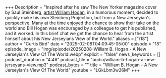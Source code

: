 +++
Description = "Inspired after he saw The New Yorker magazine cover by Saul Steinberg, [artist William Hogan](https://www.williambhogan.com), in a humorous moment, decided to quickly make his own Steinberg Projection, but from a New Jerseyian's perspective. Many at the time enjoyed the chance to show their take on the world and Bill Hogan was encouraged by a colleague to get his published, and it worked. In this brief chat we get the chance to hear from the artist himself about his New Jerseyians View of the World."
aliases = ["/18"]
author = "Curtis Bird"
date = "2025-02-08T04:09:45-05:00"
episode = "18"
episode_image = "img/episode/20250208-William B. Hogan - A New Jerseyian's View Of The World.webp"
explicit = "false"
news_keywords = []
podcast_duration = "4:46"
podcast_file = "audio/william-b-hogan-a-new-jerseyans-view.mp3"
podcast_bytes = ""
title = "William B. Hogan - A New Jerseyian's View Of The World"
youtube = "LGkLbm3w26M"
+++
